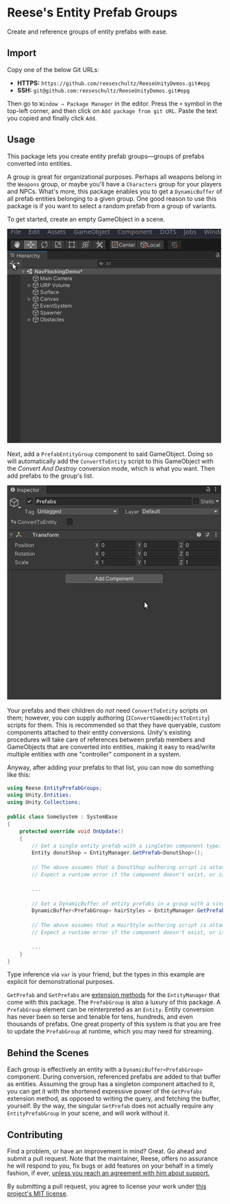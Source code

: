 # Reese's Entity Prefab Groups

Create and reference groups of entity prefabs with ease.

## Import

Copy one of the below Git URLs:

* **HTTPS:** `https://github.com/reeseschultz/ReeseUnityDemos.git#epg`
* **SSH:** `git@github.com:reeseschultz/ReeseUnityDemos.git#epg`

Then go to `Window ⇒ Package Manager` in the editor. Press the `+` symbol in the top-left corner, and then click on `Add package from git URL`. Paste the text you copied and finally click `Add`.

## Usage

This package lets you create entity prefab groups—groups of prefabs converted into entities.

A group is great for organizational purposes. Perhaps all weapons belong in the `Weapons` group, or maybe you'll have a `Characters` group for your players and NPCs. What's more, this package enables you to get a `DynamicBuffer` of all prefab entities belonging to a given group. One good reason to use this package is if you want to select a random prefab from a group of variants.

To get started, create an empty GameObject in a scene.

![creating an empty gameobject in a scene](gifs/create-go.gif)

Next, add a `PrefabEntityGroup` component to said GameObject. Doing so will automatically add the `ConvertToEntity` script to this GameObject with the *Convert And Destroy* conversion mode, which is what you want. Then add prefabs to the group's list.

![adding the entityprefabgroup component to the gameobject](gifs/add-component.gif)

Your prefabs and their children do *not* need `ConvertToEntity` scripts on them; however, you *can* supply authoring (`IConvertGameObjectToEntity`) scripts for them. This is recommended so that they have queryable, custom components attached to their entity conversions. Unity's existing procedures will take care of references between prefab members and GameObjects that are converted into entities, making it easy to read/write multiple entities with one "controller" component in a system.

Anyway, after adding your prefabs to that list, you can now do something like this:

```csharp
using Reese.EntityPrefabGroups;
using Unity.Entities;
using Unity.Collections;

public class SomeSystem : SystemBase
{
    protected override void OnUpdate()
    {
        // Get a single entity prefab with a singleton component type:
        Entity donutShop = EntityManager.GetPrefab<DonutShop>();

        // The above assumes that a DonutShop authoring script is attached to a prefab.
        // Expect a runtime error if the component doesn't exist, or isn't a singleton.

        ...

        // Get a DynamicBuffer of entity prefabs in a group with a singleton component type:
        DynamicBuffer<PrefabGroup> hairStyles = EntityManager.GetPrefabs<HairStyles>();

        // The above assumes that a HairStyle authoring script is attached to a group.
        // Expect a runtime error if the component doesn't exist, or isn't a singleton.

        ...
    } 
}
```

Type inference via `var` is your friend, but the types in this example are explicit for demonstrational purposes.

`GetPrefab` and `GetPrefabs` are [extension methods](https://reese.codes/blog/post/how-extension-methods-work-in-csharp/) for the `EntityManager` that come with this package. The `PrefabGroup` is also a luxury of this package. A `PrefabGroup` element can be reinterpreted as an `Entity`. Entity conversion has never been so terse and tenable for tens, hundreds, and even thousands of prefabs. One great property of this system is that you are free to update the `PrefabGroup` at runtime, which you may need for streaming.

## Behind the Scenes

Each group is effectively an entity with a `DynamicBuffer<PrefabGroup>` component. During conversion, referenced prefabs are added to that buffer as entities. Assuming the group has a singleton component attached to it, you can get it with the shortened expressive power of the `GetPrefabs` extension method, as opposed to writing the query, and fetching the buffer, yourself. By the way, the singular `GetPrefab` does not actually require any `EntityPrefabGroup` in your scene, and will work without it.

## Contributing

Find a problem, or have an improvement in mind? Great. Go ahead and submit a pull request. Note that the maintainer, Reese, offers no assurance he will respond to you, fix bugs or add features on your behalf in a timely fashion, if ever, [unless you reach an agreement with him about support.](https://reese.codes)

By submitting a pull request, you agree to license your work under [this project's MIT license](https://github.com/reeseschultz/ReeseUnityDemos/blob/master/LICENSE).

